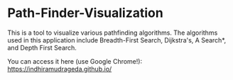 # Path-Finder-Visualization
This is a tool to visualize various pathfinding algorithms. The algorithms used in this application include Breadth-First Search, Dijkstra's, A Search*, and Depth First Search.

You can access it here (use Google Chrome!): https://indhiramudrageda.github.io/
